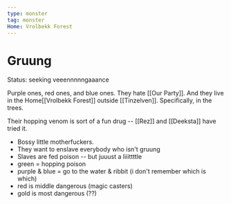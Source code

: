 ```yaml
---
type: monster
tag: monster
Home: Vrolbekk Forest
---
```


# Gruung

Status: seeking veeennnnngaaance 

Purple ones, red ones, and blue ones. They hate [[Our Party]]. And they live in the <span class="dataview inline-field"><span class="inline-field-key">Home</span><span class="inline-field-value">[[Vrolbekk Forest]]</span></span> outside [[Tinzelven]]. Specifically, in the trees.

Their hopping venom is sort of a fun drug -- [[Rez]] and [[Deeksta]] have tried it.


* Bossy little motherfuckers. 
* They want to enslave everybody who isn't gruung
* Slaves are fed poison -- but juuust a liiittttle
* green = hopping poison
* purple & blue = go to the water & ribbit (i don't remember which is which)
* red is middle dangerous (magic casters)
* gold is most dangerous (??)

